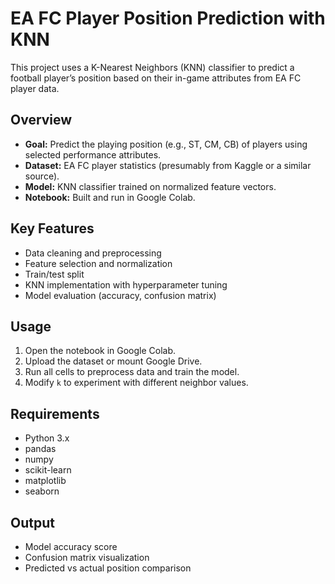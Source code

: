 
# EA FC Player Position Prediction with KNN

This project uses a K-Nearest Neighbors (KNN) classifier to predict a football player’s position based on their in-game attributes from EA FC player data.

## Overview

- **Goal:** Predict the playing position (e.g., ST, CM, CB) of players using selected performance attributes.
- **Dataset:** EA FC player statistics (presumably from Kaggle or a similar source).
- **Model:** KNN classifier trained on normalized feature vectors.
- **Notebook:** Built and run in Google Colab.

## Key Features

- Data cleaning and preprocessing
- Feature selection and normalization
- Train/test split
- KNN implementation with hyperparameter tuning
- Model evaluation (accuracy, confusion matrix)

## Usage

1. Open the notebook in Google Colab.
2. Upload the dataset or mount Google Drive.
3. Run all cells to preprocess data and train the model.
4. Modify `k` to experiment with different neighbor values.

## Requirements

- Python 3.x
- pandas
- numpy
- scikit-learn
- matplotlib
- seaborn

## Output

- Model accuracy score
- Confusion matrix visualization
- Predicted vs actual position comparison
